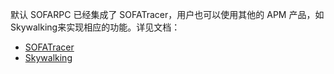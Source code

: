 默认 SOFARPC 已经集成了 SOFATracer，用户也可以使用其他的 APM 产品，如 Skywalking来实现相应的功能。详见文档：

* [SOFATracer](./SOFATracer-Usage)
* [Skywalking](./Skywalking-Usage)